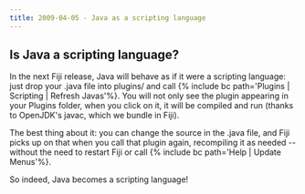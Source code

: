 ```yaml
---
title: 2009-04-05 - Java as a scripting language
---
```


## Is Java a scripting language?

In the next Fiji release, Java will behave as if it were a scripting language: just drop your .java file into plugins/ and call {% include bc path='Plugins | Scripting | Refresh Javas'%}. You will not only see the plugin appearing in your Plugins folder, when you click on it, it will be compiled and run (thanks to OpenJDK's javac, which we bundle in Fiji).

The best thing about it: you can change the source in the .java file, and Fiji picks up on that when you call that plugin again, recompiling it as needed -- without the need to restart Fiji or call {% include bc path='Help | Update Menus'%}.

So indeed, Java becomes a scripting language!


